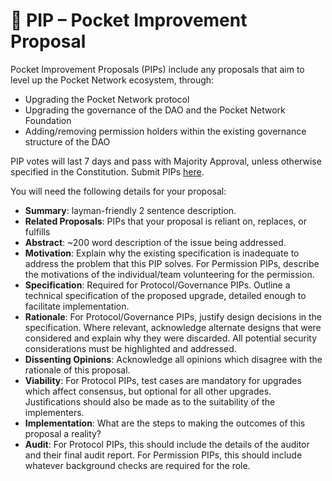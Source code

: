 # 🦾 PIP  – Pocket Improvement Proposal

Pocket Improvement Proposals \(PIPs\) include any proposals that aim to level up the Pocket Network ecosystem, through:

* Upgrading the Pocket Network protocol
* Upgrading the governance of the DAO and the Pocket Network Foundation
* Adding/removing permission holders within the existing governance structure of the DAO

PIP votes will last 7 days and pass with Majority Approval, unless otherwise specified in the Constitution. Submit PIPs [here](https://forum.pokt.network/c/governance/pip/28).

You will need the following details for your proposal:

* **Summary**: layman-friendly 2 sentence description.
* **Related Proposals**: PIPs that your proposal is reliant on, replaces, or fulfills
* **Abstract**: ~200 word description of the issue being addressed.
* **Motivation**: Explain why the existing specification is inadequate to address the problem that this PIP solves. For Permission PIPs, describe the motivations of the individual/team volunteering for the permission.
* **Specification**: Required for Protocol/Governance PIPs. Outline a technical specification of the proposed upgrade, detailed enough to facilitate implementation.
* **Rationale**: For Protocol/Governance PIPs, justify design decisions in the specification. Where relevant, acknowledge alternate designs that were considered and explain why they were discarded. All potential security considerations must be highlighted and addressed.
* **Dissenting Opinions**: Acknowledge all opinions which disagree with the rationale of this proposal.
* **Viability**: For Protocol PIPs, test cases are mandatory for upgrades which affect consensus, but optional for all other upgrades. Justifications should also be made as to the suitability of the implementers.
* **Implementation**: What are the steps to making the outcomes of this proposal a reality?
* **Audit**: For Protocol PIPs, this should include the details of the auditor and their final audit report. For Permission PIPs, this should include whatever background checks are required for the role.



